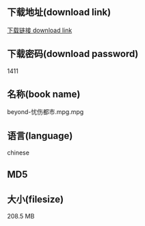 ## 下载地址(download link)
[下载链接 download link](https://voluble-croquembouche-d321dc.netlify.app/?s=beyond-%E5%BF%A7%E4%BC%A4%E9%83%BD%E5%B8%82.mpg)

## 下载密码(download password)
1411

## 名称(book name)
beyond-忧伤都市.mpg.mpg

## 语言(language)
chinese

## MD5


## 大小(filesize)
208.5 MB
